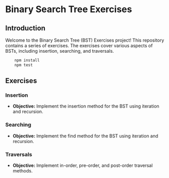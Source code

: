 # Binary Search Tree Exercises

## Introduction

Welcome to the Binary Search Tree (BST) Exercises project! This repository contains a series of exercises. The exercises cover various aspects of BSTs, including insertion, searching, and traversals.  

```bash
    npm install
    npm test
```

## Exercises

### Insertion

- **Objective:** Implement the insertion method for the BST using iteration and recursion.

### Searching

- **Objective:** Implement the find method for the BST using iteration and recursion.

### Traversals

- **Objective:** Implement in-order, pre-order, and post-order traversal methods.
